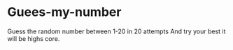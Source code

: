 # Guees-my-number

Guess the random number between 1-20 
in 20  attempts 
And try your best it will be highs core.
